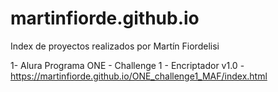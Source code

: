 # martinfiorde.github.io
Index de proyectos realizados por Martín Fiordelisi

1- Alura Programa ONE - Challenge 1 - Encriptador v1.0 - https://martinfiorde.github.io/ONE_challenge1_MAF/index.html
